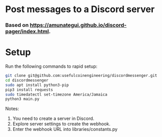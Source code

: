# Post messages to a Discord server

### Based on https://amunategui.github.io/discord-pager/index.html.

# Setup
Run the following commands to rapid setup:

```bash
git clone git@github.com:usefulcoinengineering/discordmessenger.git
cd discordmessenger
sudo apt install python3-pip
pip3 install requests
sudo timedatectl set-timezone America/Jamaica
python3 main.py
```

Notes:

1. You need to create a server in Discord.
2. Explore server settings to create the webhook.
3. Enter the webhook URL into libraries/constants.py
